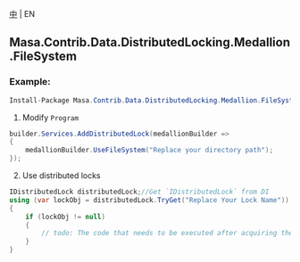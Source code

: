 [中](README.zh-CN.md) | EN

## Masa.Contrib.Data.DistributedLocking.Medallion.FileSystem

### Example:

```c#
Install-Package Masa.Contrib.Data.DistributedLocking.Medallion.FileSystem
```

1. Modify `Program`

``` C#
builder.Services.AddDistributedLock(medallionBuilder =>
{
    medallionBuilder.UseFileSystem("Replace your directory path");
});
```

2. Use distributed locks

``` C#
IDistributedLock distributedLock;//Get `IDistributedLock` from DI
using (var lockObj = distributedLock.TryGet("Replace Your Lock Name"))
{
    if (lockObj != null)
    {
        // todo: The code that needs to be executed after acquiring the distributed lock
    }
}
```